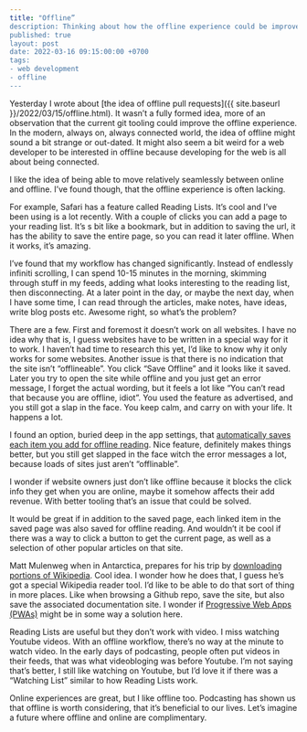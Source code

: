```yaml
---
title: "Offline”
description: Thinking about how the offline experience could be improved
published: true
layout: post
date: 2022-03-16 09:15:00:00 +0700
tags:
- web development
- offline
---
```

Yesterday I wrote about [the idea of offline pull requests]({{ site.baseurl }}/2022/03/15/offline.html). It wasn’t a fully formed idea, more of an observation that the current git tooling could improve the offline experience. In the modern, always on, always connected world, the idea of offline might sound a bit strange or out-dated. It might also seem a bit weird for a web developer to be interested in offline because developing for the web is all about being connected. 

I like the idea of being able to move relatively seamlessly between online and offline. I’ve found though, that the offline experience is often lacking.

For example, Safari has a feature called Reading Lists. It’s cool and I’ve been using is a lot recently. With a couple of clicks you can add a page to your reading list. It’s s bit like a bookmark, but in addition to saving the url, it has the ability to save the entire page, so you can read it later offline. When it works, it’s amazing. 

I’ve found that my workflow has changed significantly. Instead of endlessly infiniti scrolling, I can spend 10-15 minutes in the morning, skimming through stuff in my feeds, adding what looks interesting to the reading list, then disconnecting. At a later point in the day, or maybe the next day, when I have some time, I can read through the articles, make notes, have ideas, write blog posts etc. Awesome right, so what’s the problem?

There are a few. First and foremost it doesn’t work on all websites. I have no idea why that is, I guess websites have to be written in a special way for it to work. I haven’t had time to research this yet, I’d like to know why it only works for some websites. Another issue is that there is no indication that the site isn’t “offlineable”. You click “Save Offline” and it looks like it saved. Later you try to open the site while offline and you just get an error message, I forget the actual wording, but it feels a lot like “You can’t read that because you are offline, idiot”. You used the feature as advertised, and you still got a slap in the face. You keep calm, and carry on with your life. It happens a lot.

I found an option, buried deep in the app settings, that [automatically saves each item you add for offline reading](https://osxdaily.com/2021/11/05/how-to-save-reading-lists-offline-on-iphone-ipad-mac). Nice feature, definitely makes things better, but you still get slapped in the face witch the error messages a lot, because loads of sites just aren’t “offlinable”.

I wonder if website owners just don’t like offline because it blocks the click info they get when you are online, maybe it somehow affects their add revenue. With better tooling that’s an issue that could be solved.

It would be great if in addition to the saved page, each linked item in the saved page was also saved for offline reading. And wouldn’t it be cool if there was a way to click a button to get the current page, as well as a selection of other popular articles on that site.

Matt Mulenweg when in Antarctica, prepares for his trip by [downloading portions of Wikipedia](https://tim.blog/2022/03/09/matt-mullenweg-antarctica). Cool idea. I wonder how he does that, I guess he’s got a special Wikipedia reader tool. I’d like to be able to do that sort of thing in more places. Like when browsing a Github repo, save the site, but also save the associated documentation site. I wonder if [Progressive Web Apps (PWAs)](https://web.dev/what-are-pwas) might be in some way a solution here.

Reading Lists are useful but they don’t work with video. I miss watching Youtube videos. With an offline workflow, there’s no way at the minute to watch video. In the early days of podcasting, people often put videos in their feeds, that was what videobloging was before Youtube. I’m not saying that’s better, I still like watching on Youtube, but I’d love it if there was a “Watching List” similar to how Reading Lists work.

Online experiences are great, but I like offline too. Podcasting has shown us that offline is worth considering, that it’s beneficial to our lives. Let’s imagine a future where offline and online are complimentary.